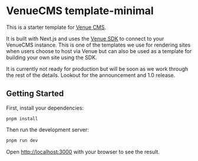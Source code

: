 # VenueCMS template-minimal

This is a starter template for [Venue CMS](https://venuecms.com).

It is built with Next.js and uses the [Venue SDK](https://venue.gitbook.io/docs/sdk) to connect to your VenueCMS instance.
This is one of the templates we use for rendering sites when users choose to host via Venue but can also be used as a template for building your own site using the SDK.

It is currently not ready for production but will be soon as we work through the rest of the details. Lookout for the announcement and 1.0 release.

## Getting Started

First, install your dependencies:

```
pnpm install
```

Then run the development server:

```bash
pnpm run dev
```

Open [http://localhost:3000](http://localhost:3000) with your browser to see the result.
